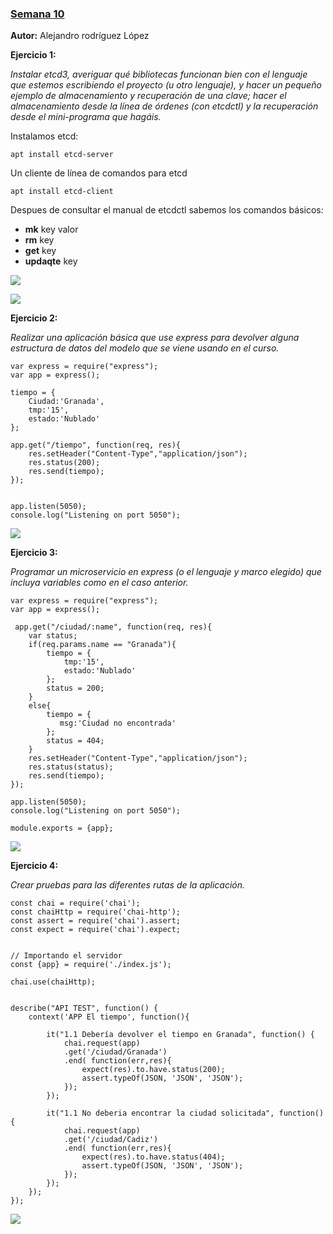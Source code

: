 ### [Semana 10](http://jj.github.io/IV/documentos/temas/Microservicios)

**Autor:** Alejandro rodríguez López

**Ejercicio 1:**

*Instalar etcd3, averiguar qué bibliotecas funcionan bien con el lenguaje que estemos escribiendo el proyecto (u otro lenguaje), y hacer un pequeño ejemplo de almacenamiento y recuperación de una clave; hacer el almacenamiento desde la línea de órdenes (con etcdctl) y la recuperación desde el mini-programa que hagáis.*

Instalamos etcd:

`apt install etcd-server`

Un cliente de línea de comandos para etcd

`apt install etcd-client `

Despues de consultar el manual de etcdctl sabemos los comandos básicos:

- **mk** key valor
- **rm** key
- **get** key
- **updaqte** key 

![](3.png)

![](4.png)

**Ejercicio 2:**

*Realizar una aplicación básica que use express para devolver alguna estructura de datos del modelo que se viene usando en el curso.*

```
var express = require("express");
var app = express();

tiempo = {
    Ciudad:'Granada',
    tmp:'15', 
    estado:'Nublado'
};

app.get("/tiempo", function(req, res){
    res.setHeader("Content-Type","application/json");
    res.status(200);
    res.send(tiempo);
});


app.listen(5050);
console.log("Listening on port 5050");
```
![](6.png)



**Ejercicio 3:**

*Programar un microservicio en express (o el lenguaje y marco elegido) que incluya variables como en el caso anterior.*

```
var express = require("express");
var app = express();

 app.get("/ciudad/:name", function(req, res){
    var status;
    if(req.params.name == "Granada"){
        tiempo = {
            tmp:'15', 
            estado:'Nublado'
        };
        status = 200;
    }
    else{
        tiempo = {
           msg:'Ciudad no encontrada'
        };
        status = 404;
    }
    res.setHeader("Content-Type","application/json");
    res.status(status);
    res.send(tiempo);
});

app.listen(5050);
console.log("Listening on port 5050");

module.exports = {app};
```
![](5.png)

**Ejercicio 4:**

*Crear pruebas para las diferentes rutas de la aplicación.*

```
const chai = require('chai');
const chaiHttp = require('chai-http');
const assert = require('chai').assert;
const expect = require('chai').expect;


// Importando el servidor
const {app} = require('./index.js');

chai.use(chaiHttp);


describe("API TEST", function() {
    context('APP El tiempo', function(){

        it("1.1 Debería devolver el tiempo en Granada", function() {
            chai.request(app)
            .get('/ciudad/Granada')
            .end( function(err,res){
                expect(res).to.have.status(200);
                assert.typeOf(JSON, 'JSON', 'JSON');
            });
        });

        it("1.1 No deberia encontrar la ciudad solicitada", function() {
            chai.request(app)
            .get('/ciudad/Cadiz')
            .end( function(err,res){
                expect(res).to.have.status(404);
                assert.typeOf(JSON, 'JSON', 'JSON');
            });
        });
    });
});

```

![](7.png)


